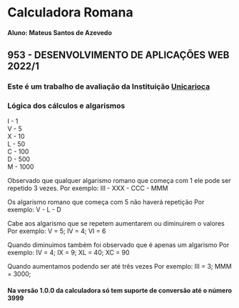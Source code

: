 # Calculadora Romana

#### Aluno: Mateus Santos de Azevedo

## 953 - DESENVOLVIMENTO DE APLICAÇÕES WEB 2022/1

### Este é um trabalho de avaliação da Instituição [Unicarioca](https://www.unicarioca.edu.br/)

### Lógica dos cálculos e algarismos

I - 1<br>
V - 5<br>
X - 10<br>
L - 50<br>
C - 100<br>
D - 500<br>
M - 1000<br>

Observado que qualquer algarismo romano que começa com 1 ele pode ser repetido 3 vezes.
Por exemplo: III - XXX - CCC - MMM

Os algarismo romano que começa com 5 não haverá repetição
Por exemplo: V - L - D

Cabe aos algarismo que se repetem aumentarem ou diminuirem o valores
Por exemplo: V = 5; IV = 4; VI = 6

Quando diminuimos também foi observado que é apenas um algarismo
Por exemplo: IV = 4; IX = 9; XL = 40; XC = 90

Quando aumentamos podendo ser até três vezes
Por exemplo: III = 3; MMM = 3000;

#### Na versão 1.0.0 da calculadora só tem suporte de conversão até o número 3999
